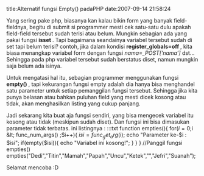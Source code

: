 title:Alternatif fungsi Empty() padaPHP
date:2007-09-14 21:58:24

Yang sering pake php, biasanya kan kalau bikin form yang banyak field-fieldnya, begitu di submit si programmer mesti cek satu-satu dulu apakah field-field tersebut sudah terisi atau belum. Mungkin sebagian ada yang pakai fungsi
<strong>
 isset
</strong>
. Tapi bagaimana seandainya variabel tersebut sudah di set tapi belum terisi? contoh, jika dalam kondisi
<strong>
 register_globals=off
</strong>
, kita biasa menangkap variabel form dengan fungsi
<em>
 $nama=$_POST[&#8217;nama&#8217;]
</em>
dst&#8230; Sehingga pada php variabel tersebut sudah berstatus diset, namun mungkin saja belum ada isinya.

Untuk mengatasi hal itu, sebagian programmer menggunakan fungsi
<strong>
 empty()
</strong>
, tapi kekurangan fungsi empty adalah dia hanya bisa menghandel satu parameter untuk setiap pemanggilan fungsi tersebut. Sehingga jika kita punya belasan atau bahkan puluhan field yang mesti dicek kosong atau tidak, akan menghasilkan listing yang cukup panjang.

Jadi sekarang kita buat aja fungsi sendiri, yang bisa mengecek variabel itu kosong atau tidak (meskipun sudah diset). Dan fungsi ini bisa dimasukan parameter tidak terbatas. ini listingnya :
	:::txt
function empties(){
for($i=0;$i &amp;lt; func_num_args() ;$i++){
$isi=func_get_arg($i);
echo "Parameter ke-$i : $isi";
if(empty($isi)){
echo "Variabel ini kosong!";
}
}
}
//Panggil fungsi empties()
empties("Dedi","Titin","Mamah","Papah","Uncu","Ketek","","Jefri","Suanah");


Selamat mencoba :D
